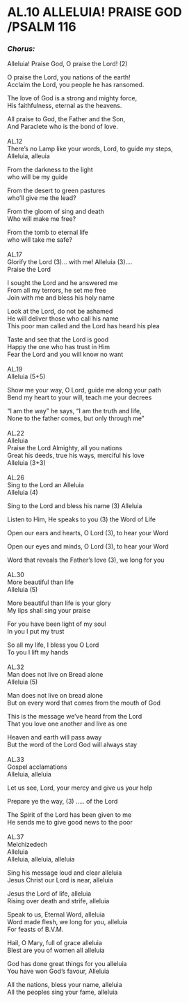 # AL.10 <span> ALLELUIA! PRAISE GOD /PSALM 116<br> 	
### ***Chorus:*** <br>
Alleluia! Praise God, O praise the Lord! (2)<br>

O praise the Lord, you nations of the earth!<br>
Acclaim the Lord, you people he has ransomed.<br>

The love of God is a strong and mighty force,<br>
His faithfulness, eternal as the heavens.<br>
		
All praise to God, the Father and the Son,<br>
And Paraclete who is the bond of love.<br>
<br>
AL.12<br>
There’s no Lamp like your words, Lord, to guide my steps,<br>
Alleluia, alleuia<br>

From the darkness to the light<br>
who will be my guide<br>        
            
From the desert to green pastures<br>
who’ll give me the lead?<br>

From the gloom of sing and death<br>
Who will make me free?<br>

From the tomb to eternal life<br>
who will take me safe?<br>
<br>
AL.17<br>
Glorify the Lord (3)… with me! Alleluia (3)….<br>
Praise the Lord<br>

I sought the Lord and he answered me<br>
From all my terrors, he set me free<br>
Join with me and bless his holy name<br>

Look at the Lord, do not be ashamed<br>
He will deliver those who call his name<br>
This poor man called and the Lord has heard his plea<br>

Taste and see that the Lord is good<br>
Happy the one who has trust in Him<br>
Fear the Lord and you will know no want<br>
<br>
AL.19<br>
Alleluia (5+5)<br>

Show me your way, O Lord, guide me along your path<br>
Bend my heart to your will, teach me your decrees<br>

“I am the way” he says, “I am the truth and life,<br>
None to the father comes, but only through me”<br>
<br>
AL.22<br>
Alleluia<br>
Praise the Lord Almighty, all you nations<br>
Great his deeds, true his ways, merciful his love<br>
Alleluia (3+3)<br>
<br>
AL.26<br>
Sing to the Lord an Alleluia<br>
Alleluia (4)<br>

Sing to the Lord and bless his name (3) Alleluia<br>

Listen to Him, He speaks to you (3) the Word of Life<br>

Open our ears and hearts, O Lord (3), to hear your Word<br>

Open our eyes and minds, O Lord (3), to hear your Word<br>

Word that reveals the Father’s love (3), we long for you<br>
<br>
AL.30<br>
More beautiful than life<br>
Alleluia (5)<br>

More beautiful than life is your glory<br>
My lips shall sing your praise<br>

For you have been light of my soul<br>
In you I put my trust<br>

So all my life, I bless you O Lord<br>
To you I lift my hands<br>
<br>
AL.32<br>
Man does not live on Bread alone<br>
Alleluia (5)<br>

Man does not live on bread alone<br>
But on every word that comes from the mouth of God<br>

This is the message we’ve heard from the Lord<br>
That you love one another and live as one<br>

Heaven and earth will pass away<br>
But the word of the Lord God will always stay<br>
<br>
AL.33<br>
Gospel acclamations<br>
Alleluia, alleluia<br>

Let us see, Lord, your mercy and give us your help<br>

Prepare ye the way, (3) ….. of the Lord<br>

The Spirit of the Lord has been given to me<br>
He sends me to give good news to the poor<br>
<br>
AL.37<br>
Melchizedech<br>
Alleluia<br>
Alleluia, alleluia, alleluia<br>

Sing his message loud and clear alleluia<br>
Jesus Christ our Lord is near, alleluia<br>

Jesus the Lord of life, alleluia<br>
Rising over death and strife, alleluia<br>

Speak to us, Eternal Word, alleluia<br>
Word made flesh, we long for you, alleluia<br>
For feasts of B.V.M.<br>

Hail, O Mary, full of grace alleluia<br>
Blest are you of women all alleluia<br>

God has done great things for you alleluia<br>
You have won God’s favour, Alleluia<br>

All the nations, bless your name, alleluia<br>
All the peoples sing your fame, alleluia